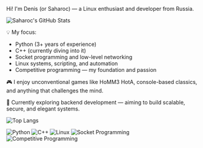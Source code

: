 Hi! I'm Denis (or Saharoc) — a Linux enthusiast and developer from Russia.

![Saharoc's GitHub Stats](https://github-readme-stats.vercel.app/api?username=saharoc-game&show_icons=true&theme=radical&hide_title=true)

💡 My focus:
- Python (3+ years of experience)
- C++ (currently diving into it)
- Socket programming and low-level networking
- Linux systems, scripting, and automation
- Competitive programming — my foundation and passion

🎮 I enjoy unconventional games like HoMM3 HotA, console-based classics, and anything that challenges the mind.

🎯 Currently exploring backend development — aiming to build scalable, secure, and elegant systems.

![Top Langs](https://github-readme-stats.vercel.app/api/top-langs/?username=saharoc-game&layout=compact&theme=radical)

![Python](https://img.shields.io/badge/Python-3+-blue?logo=python&logoColor=white)
![C++](https://img.shields.io/badge/C++-Learning-blue?logo=c%2B%2B&logoColor=white)
![Linux](https://img.shields.io/badge/Linux-Proficient-black?logo=linux)
![Socket Programming](https://img.shields.io/badge/Sockets-TCP%2FUDP-green)
![Competitive Programming](https://img.shields.io/badge/Competitive%20Programming-Expert-orange)

